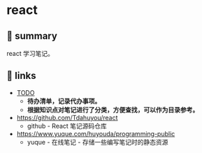 # react

## 📝 summary

react 学习笔记。

## 🔗 links

- [TODO](./TODO.md)
  - **待办清单，记录代办事项。**
  - **根据知识点对笔记进行了分类，方便查找，可以作为目录参考。**
- https://github.com/Tdahuyou/react
  - github - React 笔记源码仓库
- https://www.yuque.com/huyouda/programming-public
  - yuque - 在线笔记 - 存储一些编写笔记时的静态资源

